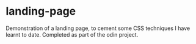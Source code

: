 # landing-page
Demonstration of a landing page, to cement some CSS techniques I have learnt to date. Completed as part of the odin project.
